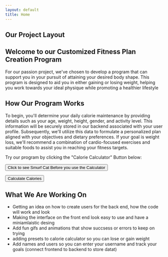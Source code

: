 ```yaml
---
layout: default
title: Home
---
```


## Our Project Layout
## Welcome to our Customized Fitness Plan Creation Program
For our passion project, we've chosen to develop a program that can support you in your pursuit of attaining your desired body shape. This program is designed to aid you in either gaining or losing weight, helping you work towards your ideal physique while promoting a healthier lifestyle

## How Our Program Works

To begin, you'll determine your daily calorie maintenance by providing details such as your age, weight, height, gender, and activity level. This information will be securely stored in our backend associated with your user profile. Subsequently, we'll utilize this data to formulate a personalized plan aligned with your objectives and dietary preferences. If your goal is weight loss, we'll recommend a combination of cardio-focused exercises and suitable foods to assist you in reaching your fitness targets.

<p>Try our program by clicking the "Calorie Calculator" Button below:</p>
<button><a href="https://www.google.com/search?sca_esv=569384727&q=smurf+cat+meme&tbm=vid&source=lnms&sa=X&ved=2ahUKEwidooPHqM-BAxXKMUQIHRsGCGEQ0pQJegQICRAB&biw=1440&bih=702&dpr=2&safe=active&ssui=on#fpstate=ive&vld=cid:b4627ef3,vid:Gmc00FKuH70,st:0" style="color: black; text-decoration: none;">Click to see Smurf Cat Before you use the Calculator</a></button>


<button><a href="/student/calcalc.html" style="color: black; text-decoration: none;">Calculate Calories</a></button>

## What We Are Working On

- Getting an idea on how to create users for the back end, how the code will work and look
- Making the interface on the front end look easy to use and have a miniamlaistic desing
- Add fun gifs and animations that show succsess or errors to keep on trying
- adding presets to calorie calculator so you can lose or gain weight
- Add names and users so you can enter your username and track your goals (connect frontend to backend to store datat)